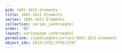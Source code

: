 ```yaml
---
pid: 1601-1611-elements
title: 1601-1611 Elements
series: 1601-1611 Elements
collection: series_janbrueghel
order: '02'
layout: seriespage_janbrueghel
permalink: /janbrueghel/series/1601-1611-elements
object_ids: 2915|3792|3795|3797
---
```

